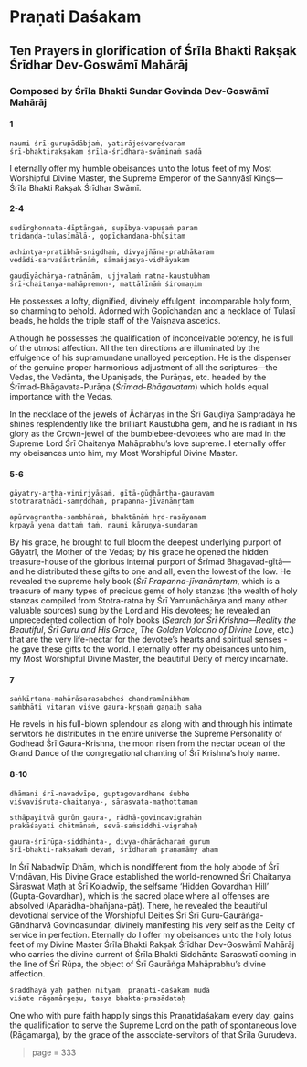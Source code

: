 # Praṇati Daśakam

## Ten Prayers in glorification of Śrīla Bhakti Rakṣak Śrīdhar Dev-Goswāmī Mahārāj

### Composed by Śrīla Bhakti Sundar Govinda Dev-Goswāmī Mahārāj

#### 1

    naumi śrī-gurupādābjaṁ, yatirājeśvareśvaram
    śrī-bhaktirakṣakam śrīla-śrīdhara-svāminaṁ sadā

I eternally offer my humble obeisances unto the lotus feet of my Most Worshipful Divine Master, the Supreme Emperor of the Sannyāsī Kings—Śrīla Bhakti Rakṣak Śrīdhar Swāmī.

#### 2-4

    sudīrghonnata-dīptāngaṁ, supībya-vapuṣaṁ param
    tridaṇḍa-tulasīmālā-, gopīchandana-bhūṣitam
    
    achintya-pratibhā-snigdhaṁ, divyajñāna-prabhākaram
    vedādi-sarvaśāstrānāṁ, sāmañjasya-vidhāyakam
    
    gauḍīyāchārya-ratnānām, ujjvalaṁ ratna-kaustubham
    śrī-chaitanya-mahāpremon-, mattālīnāṁ śiromaṇim

He possesses a lofty, dignified, divinely effulgent, incomparable holy form, so charming to behold. Adorned with Gopīchandan and a necklace of Tulasī beads, he holds the triple staff of the Vaiṣṇava ascetics.

Although he possesses the qualification of inconceivable potency, he is full of the utmost affection. All the ten directions are illuminated by the effulgence of his supramundane unalloyed perception. He is the dispenser of the genuine proper harmonious adjustment of all the scriptures—the Vedas, the Vedānta, the Upaniṣads, the Purāṇas, etc. headed by the Śrīmad-Bhāgavata-Purāṇa (*Śrīmad-Bhāgavatam*) which holds equal importance with the Vedas.

In the necklace of the jewels of Āchāryas in the Śrī Gauḍīya Sampradāya he shines resplendently like the brilliant Kaustubha gem, and he is radiant in his glory as the Crown-jewel of the bumblebee-devotees who are mad in the Supreme Lord Śrī Chaitanya Mahāprabhu’s love supreme. I eternally offer my obeisances unto him, my Most Worshipful Divine Master.

#### 5-6

    gāyatry-artha-vinirjyāsaṁ, gītā-gūḍhārtha-gauravam
    stotraratnādi-samṛddhaṁ, prapanna-jīvanāmṛtam

    apūrvagrantha-sambhāraṁ, bhaktānāṁ hṛd-rasāyanam
    kṛpayā yena dattaṁ taṁ, naumi kāruṇya-sundaram

By his grace, he brought to full bloom the deepest underlying purport of Gāyatrī, the Mother of the Vedas; by his grace he opened the hidden treasure-house of the glorious internal purport of Śrīmad Bhagavad-gītā—and he distributed these gifts to one and all, even the lowest of the low. He revealed the supreme holy book (*Śrī Prapanna-jīvanāmṛtam*, which is a treasure of many types of precious gems of holy stanzas (the wealth of holy stanzas compiled from Stotra-ratna by Śrī Yamunāchārya and many other valuable sources) sung by the Lord and His devotees; he revealed an unprecedented collection of holy books (*Search for Śrī Krishna—Reality the Beautiful*, *Śrī Guru and His Grace*, *The Golden Volcano of Divine Love*, etc.) that are the very life-nectar for the devotee’s hearts and spiritual senses - he gave these gifts to the world. I eternally offer my obeisances unto him, my Most Worshipful Divine Master, the beautiful Deity of mercy incarnate.

#### 7

    saṅkīrtana-mahārāsarasabdheś chandramānibham
    saṁbhāti vitaran viśve gaura-kṛṣṇaṁ gaṇaiḥ saha

He revels in his full-blown splendour as along with and through his intimate servitors he distributes in the entire universe the Supreme Personality of Godhead Śrī Gaura-Krishna, the moon risen from the nectar ocean of the Grand Dance of the congregational chanting of Śrī Krishna’s holy name.

#### 8-10

    dhāmani śrī-navadvīpe, guptagovardhane śubhe
    viśvaviśruta-chaitanya-, sārasvata-maṭhottamam

    sthāpayitvā gurūn gaura-, rādhā-govindavigrahān
    prakāśayati chātmānaṁ, sevā-saṁsiddhi-vigrahaḥ

    gaura-śrīrūpa-siddhānta-, divya-dhārādharaṁ gurum
    śrī-bhakti-rakṣakaṁ devaṁ, śrīdharaṁ praṇamāmy aham

In Śrī Nabadwīp Dhām, which is nondifferent from the holy abode of Śrī Vṛndāvan, His Divine Grace established the world-renowned Śrī Chaitanya Sāraswat Maṭh at Śrī Koladwīp, the selfsame ‘Hidden Govardhan Hill’ (Gupta-Govardhan), which is the sacred place where all offenses are absolved (Aparādha-bhañjana-pāṭ). There, he revealed the beautiful devotional service of the Worshipful Deities Śrī Śrī Guru-Gaurāṅga-Gāndharvā Govindasundar, divinely manifesting his very self as the Deity of service in perfection. Eternally do I offer my obeisances unto the holy lotus feet of my Divine Master Śrīla Bhakti Rakṣak Śrīdhar Dev-Goswāmī Mahārāj who carries the divine current of Śrīla Bhakti Siddhānta Saraswatī coming in the line of Śrī Rūpa, the object of Śrī Gaurāṅga Mahāprabhu’s divine affection.

    śraddhayā yaḥ paṭhen nityaṁ, praṇati-daśakam mudā
    viśate rāgamārgeṣu, tasya bhakta-prasādataḥ

One who with pure faith happily sings this Praṇatidaśakam every day, gains the qualification to serve the Supreme Lord on the path of spontaneous love (Rāgamarga), by the grace of the associate-servitors of that Śrīla Gurudeva.


> page = 333